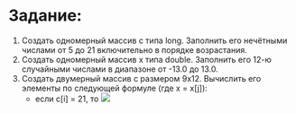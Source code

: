 # Задание:
1) Создать одномерный массив c типа long. Заполнить его нечётными числами от 5 до 21 включительно в порядке возрастания.
2) Создать одномерный массив x типа double. Заполнить его 12-ю случайными числами в диапазоне от -13.0 до 13.0.
3) Создать двумерный массив c размером 9x12. Вычислить его элементы по следующей формуле (где x = x[j]):
    * если c[i] = 21, то ![](https://latex.codecogs.com/gif.latex?\dpi%7B150%7D%26space%3B%5Clarge%26space%3B%7B%5Ccolor%7Bwhite%7D%26space%3Bc%5Bi%5D%5Bj%5D%26space%3B%3D%26space%3B%5Ctan%28%5Csqrt%5B3%5D%7B%5Ccos%28x%29%7D%29%7D)
